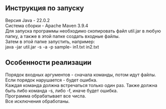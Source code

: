 ## Инструкция по запуску
Версия Java - 22.0.2</br>
Система сборки - Apache Maven 3.9.4</br>
Для запуска программы необходимо скопировать файл util.jar в любую папку, а также в этой папке создать входные файлы.</br>
Затем в этой папке запустить, например:</br>
java -jar util.jar -s -a -p sample- in1.txt in2.txt
## Особенности реализации
Порядок входных аргументов - сначала команды, потом идут файлы. Если порядок нарушается - будет ошибка. </br>
Каждая команда должна встречаться только один раз. Также должна быть либо команда -s, либо -f, иначе будет ошибка.</br>
Программа обрабатывает все числа.</br>
Все исключения обработаны.
